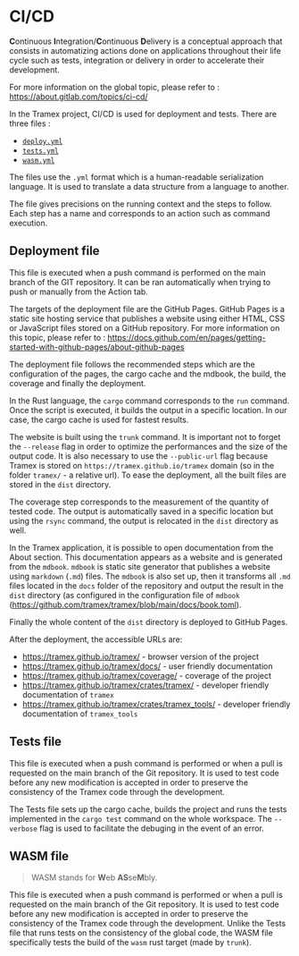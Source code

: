 # CI/CD

**C**ontinuous **I**ntegration/**C**ontinuous **D**elivery is a conceptual approach that consists in automatizing actions done on applications throughout their life cycle such as tests, integration or delivery in order to accelerate their development.

For more information on the global topic, please refer to : <https://about.gitlab.com/topics/ci-cd/>

In the Tramex project, CI/CD is used for deployment and tests. There are three files :

- [`deploy.yml`](https://github.com/tramex/tramex/blob/main/.github/workflows/deploy.yml)
- [`tests.yml`](https://github.com/tramex/tramex/blob/main/.github/workflows/tests.yml)
- [`wasm.yml`](https://github.com/tramex/tramex/blob/main/.github/workflows/wasm.yml)

The files use the `.yml` format which is a human-readable serialization language. It is used to translate a data structure from a language to another.

The file gives precisions on the running context and the steps to follow. Each step has a name and corresponds to an action such as command execution.

## Deployment file

This file is executed when a push command is performed on the main branch of the GIT repository. It can be ran automatically when trying to push or manually from the Action tab. 

The targets of the deployment file are the GitHub Pages. GitHub Pages is a static site hosting service that publishes a website using either HTML, CSS or JavaScript files stored on a GitHub repository. For more information on this topic, please refer to : <https://docs.github.com/en/pages/getting-started-with-github-pages/about-github-pages>

The deployment file follows the recommended steps which are the configuration of the pages, the cargo cache and the mdbook, the build, the coverage and finally the deployment.

In the Rust language, the `cargo` command corresponds to the `run` command. Once the script is executed, it builds the output in a specific location. In our case, the cargo cache is used for fastest results.

The website is built using the `trunk` command. It is important not to forget the `--release` flag in order to optimize the performances and the size of the output code. It is also necessary to use the `--public-url` flag because Tramex is stored on `https://tramex.github.io/tramex` domain (so in the folder `tramex/` - a relative url). To ease the deployment, all the built files are stored in the `dist` directory.

The coverage step corresponds to the measurement of the quantity of tested code. The output is automatically saved in a specific location but using the `rsync` command, the output is relocated in the `dist` directory as well.

In the Tramex application, it is possible to open documentation from the About section. This documentation appears as a website and is generated from the `mdbook`. `mdbook` is static site generator that publishes a website using `markdown` (`.md`) files. The `mdbook` is also set up, then it transforms all `.md` files located in the `docs` folder of the repository and output the result in the `dist` directory (as configured in the configuration file of `mdbook` (<https://github.com/tramex/tramex/blob/main/docs/book.toml>).

Finally the whole content of the `dist` directory is deployed to GitHub Pages.

After the deployment, the accessible URLs are:

- <https://tramex.github.io/tramex/> - browser version of the project
- <https://tramex.github.io/tramex/docs/> - user friendly documentation
- <https://tramex.github.io/tramex/coverage/> - coverage of the project
- <https://tramex.github.io/tramex/crates/tramex/> - developer friendly documentation of `tramex`
- <https://tramex.github.io/tramex/crates/tramex_tools/> - developer friendly documentation of `tramex_tools`

## Tests file

This file is executed when a push command is performed or when a pull is requested on the main branch of the Git repository. It is used to test code before any new modification is accepted in order to preserve the consistency of the Tramex code through the development.

The Tests file sets up the cargo cache, builds the project and runs the tests implemented in the `cargo test` command on the whole workspace. The `--verbose` flag is used to facilitate the debuging in the event of an error.

## WASM file

> WASM stands for **W**eb **AS**se**M**bly.

This file is executed when a push command is performed or when a pull is requested on the main branch of the Git repository. It is used to test code before any new modification is accepted in order to preserve the consistency of the Tramex code through the development. Unlike the Tests file that runs tests on the consistency of the global code, the WASM file specifically tests the build of the `wasm` rust target (made by `trunk`).
